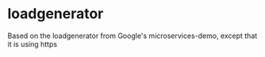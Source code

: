# loadgenerator
Based on the loadgenerator from Google's microservices-demo, except that it is using https
